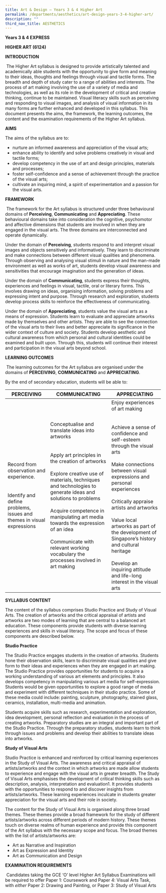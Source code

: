 ```yaml
---
title: Art & Design – Years 3 & 4 Higher Art
permalink: /departments/aesthetics/art-design-years-3-4-higher-art/
description: ""
third_nav_title: AESTHETICS
---
```

**Years 3 & 4 EXPRESS**

**HIGHER ART (6124)**

**INTRODUCTION**

 The Higher Art syllabus is designed to provide artistically talented and academically able students with the opportunity to give form and meaning to their ideas, thoughts and feelings through visual and tactile forms. The breadth and depth of study cater to a range of abilities and interests. The process of art making involving the use of a variety of media and technologies, as well as its role in the development of critical and creative thinking, continue to be maintained. Visual literacy skills such as perceiving and responding to visual images, and analysis of visual information in its many forms are further enhanced and developed in this syllabus. This document presents the aims, the framework, the learning outcomes, the content and the examination requirements of the Higher Art syllabus.

**AIMS**

The aims of the syllabus are to:

*   nurture an informed awareness and appreciation of the visual arts;
*   enhance ability to identify and solve problems creatively in visual and tactile forms;
*   develop competency in the use of art and design principles, materials and processes;
*   foster self-confidence and a sense of achievement through the practice of the visual arts;
*   cultivate an inquiring mind, a spirit of experimentation and a passion for the visual arts.

**FRAMEWORK**

 The framework for the Art syllabus is structured under three behavioural domains of **Perceiving**, **Communicating** and **Appreciating**. These behavioural domains take into consideration the cognitive, psychomotor and affective dimensions that students are involved in when they are engaged in the visual arts. The three domains are interconnected and operate dynamically.

Under the domain of **Perceiving**, students respond to and interpret visual images and objects sensitively and informatively. They learn to discriminate and make connections between different visual qualities and phenomena. Through observing and analysing visual stimuli in nature and the man-made environment as well as works of art, students develop visual awareness and sensitivities that encourage imagination and the generation of ideas.

Under the domain of **Communicating**, students express their thoughts, experiences and feelings in visual, tactile, oral or literary forms. This involves drawing on ideas, organising information, solving problems and expressing intent and purpose. Through research and exploration, students develop process skills to reinforce the effectiveness of communicating.

Under the domain of **Appreciating**, students value the visual arts as a means of expression. Students learn to evaluate and appreciate artworks made by themselves and other artists. They are able to see the connection of the visual arts to their lives and better appreciate its significance in the wider context of culture and society. Students develop aesthetic and cultural awareness from which personal and cultural identities could be examined and built upon. Through this, students will continue their interest and participation in the visual arts beyond school.

**LEARNING OUTCOMES**

 The learning outcomes for the Art syllabus are organised under the domains of **PERCEIVING**, **COMMUNICATING** and **APPRECIATING**.

By the end of secondary education, students will be able to:

| PERCEIVING  | COMMUNICATING  | APPRECIATING   |
|----------|----------|--------------|
| Record from observation and experience.<br><br> <br>Identify and define problems, issues and themes in visual expressions<br>  | Conceptualise and translate ideas into artworks<br><br> <br>Apply art principles in the creation of artworks<br> <br>Explore creative use of materials, techniques and technologies to generate ideas and solutions to problems<br> <br>Acquire competence in manipulating art media towards the expression of an idea<br> <br>Communicate with relevant working vocabulary the processes involved in art making<br>  | Enjoy experiences of art making<br><br> <br>Achieve a sense of confidence and self-esteem through the visual arts<br> <br>Make connections between visual expressions and personal experiences<br> <br>Critically appraise artists and artworks<br> <br>Value local artworks as part of the development of Singapore’s history and cultural heritage<br> <br>Develop an inquiring attitude and life-long interest in the visual arts<br>  |

**SYLLABUS CONTENT**

The content of the syllabus comprises Studio Practice and Study of Visual Arts. The creation of artworks and the critical appraisal of artists and artworks are two modes of learning that are central to a balanced art education. These components provide students with diverse learning experiences and skills in visual literacy. The scope and focus of these components are described below.

**Studio Practice**

The Studio Practice engages students in the creation of artworks. Students hone their observation skills, learn to discriminate visual qualities and give form to their ideas and experiences when they are engaged in art making. The Studio Practice provides opportunities for students to acquire a working understanding of various art elements and principles. It also develops competency in manipulating various art media for self-expression. Students would be given opportunities to explore a good range of media and experiment with different techniques in their studio practice. Some of these media could include: painting, sculpture, photography, stained glass, ceramics, installation, multi-media and animation.

Students acquire skills such as research, experimentation and exploration, idea development, personal reflection and evaluation in the process of creating artworks. Preparatory studies are an integral and important part of the Studio Practice. Through the preparatory studies, students learn to think through issues and problems and develop their abilities to translate ideas into artworks.

**Study of Visual Arts**

Studio Practice is enhanced and reinforced by critical learning experiences in the Study of Visual Arts. The awareness and critical appraisal of artists/artworks and the context in which artworks are made allow students to experience and engage with the visual arts in greater breadth. The Study of Visual Arts emphasises the development of critical thinking skills such as description, analysis, interpretation and evaluation1. It provides students with the opportunities to respond to and discover insights from artists/artworks. These learning experiences inculcate in students greater appreciation for the visual arts and their role in society.

The content for the Study of Visual Arts is organised along three broad themes. These themes provide a broad framework for the study of different artists/artworks across different periods of modern history. These themes touch on diverse realms of human experience and provide this component of the Art syllabus with the necessary scope and focus. The broad themes with the list of artists/artworks are:

*   Art as Narrative and Inspiration
*   Art as Expression and Identity
*   Art as Communication and Design

**EXAMINATION REQUIREMENTS**

 Candidates taking the GCE ‘O’ level Higher Art Syllabus Examinations will be required to offer Paper 1: Coursework and Paper 4: Visual Arts Task, with _either_ Paper 2: Drawing and Painting, or Paper 3: Study of Visual Arts